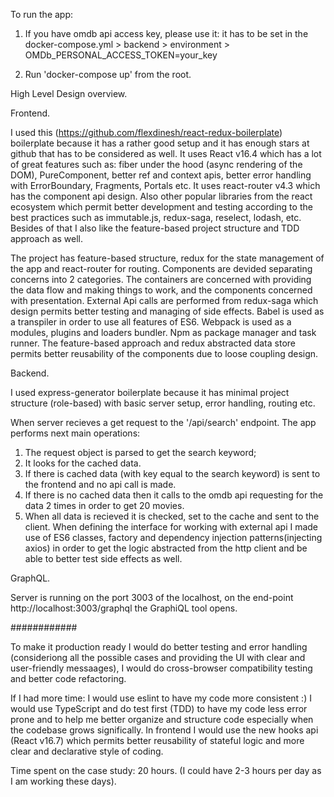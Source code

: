 To run the app:

1. If you have omdb api access key, please use it: 
    it has to be set in the docker-compose.yml > backend > environment > OMDb_PERSONAL_ACCESS_TOKEN=your_key

2. Run 'docker-compose up' from the root.

High Level Design overview.

Frontend.

I used this (https://github.com/flexdinesh/react-redux-boilerplate) boilerplate because it has a rather good setup and it has enough stars at github that has to be considered as well. It uses React v16.4 which has a lot of great features such as: fiber under the hood (async rendering of the DOM), PureComponent, better ref and context apis, better error handling with ErrorBoundary, Fragments, Portals etc. It uses react-router v4.3 which has the component api design. Also other popular libraries from the react ecosystem which permit better development and testing according to the best practices such as immutable.js, redux-saga, reselect, lodash, etc. Besides of that I also like the feature-based project structure and TDD approach as well.

The project has feature-based structure, redux for the state management of the app and react-router for routing. Components are devided separating concerns into 2 categories. The containers are concerned with providing the data flow and making things to work, and the components concerned with presentation. External Api calls are performed from redux-saga which design permits better testing and managing of side effects. 
Babel is used as a transpiler in order to use all features of ES6. Webpack is used as a modules, plugins and loaders bundler. Npm as package manager and task runner.
The feature-based approach and redux abstracted data store permits better reusability of the components due to loose coupling design. 

Backend.

I used express-generator boilerplate because it has minimal project structure (role-based) with basic server setup, error handling, routing etc. 

When server recieves a get request to the '/api/search' endpoint. The app performs next main operations: 
1. The request object is parsed to get the search keyword;
2. It looks for the cached data.
3. If there is cached data (with key equal to the search keyword) is sent to the frontend and no api call is made.
4. If there is no cached data then it calls to the omdb api requesting for the data 2 times in order to get 20 movies.
5. When all data is recieved it is checked, set to the cache and sent to the client.
When defining the interface for working with external api I made use of ES6 classes, factory and dependency injection patterns(injecting axios) in order to get the logic abstracted from the http client and be able to better test side effects as well.

GraphQL.

Server is running on the port 3003 of the localhost, on the end-point http://localhost:3003/graphql the GraphiQL tool opens. 

############

To make it production ready I would do better testing and error handling (consideriong all the possible cases and providing the UI with clear and user-friendly messaages), I would do cross-browser compatibility testing and better code refactoring.

If I had more time: I would use eslint to have my code more consistent :) I would use TypeScript and do test first (TDD) to have my code less error prone and to help me better organize and structure code especially when the codebase grows significally. In frontend I would use the new hooks api (React v16.7) which permits better reusability of stateful logic and more clear and declarative style of coding.

Time spent on the case study: 20 hours. (I could have 2-3 hours per day as I am working these days).